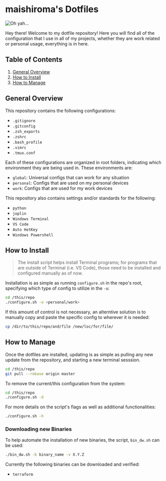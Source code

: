 # maishiroma's Dotfiles

![Oh yah...](https://i1.wp.com/media1.tenor.com/images/a71c94c3aa7ad66a5051f81f48d14dd2/tenor.gif?w=688&ssl=1)

Hey there! Welcome to my dotfile repository! Here you will find all of the configuration that I use in all of my projects, whether they are work related or personal usage, everything is in here.

## Table of Contents

1. [General Overview](#general-overview)
1. [How to Install](#how-to-install)
1. [How to Manage](#how-to-manage)

## General Overview

This repository contains the following configurations:

- `.gitignore`
- `.gitconfig`
- `.zsh_exports`
- `.zshrc`
- `.bash_profile`
- `.vimrc`
- `.tmux.conf`

Each of these configurations are organized in root folders, indicating which environment they are being used in. These environments are:

- `global`: Universal configs that can work for any situation
- `personal`: Configs that are used on my personal devices
- `work`: Configs that are used for my work devices

This repository also contains settings and/or standards for the following:

- `python`
- `joplin`
- `Windows Terminal`
- `VS Code`
- `Auto HotKey`
- `Windows Powershell`

## How to Install

> The install script helps install Terminal programs; for programs that are outside of Terminal (i.e. VS Code), those need to be installed and configured manually as of now.

Installation is as simple as running `configure.sh` in the repo's root, specifying which type of config to utilize in the `-o`:

```bash
cd /this/repo
./configure.sh -o <personal/work>
```

If this amount of control is not necessary, an alterntive solution is to manually copy and paste the specific config to wherever it is needed:

```bash
cp /dir/to/this/repo/and/file /new/loc/for/file/
```

## How to Manage

Once the dotfiles are installed, updating is as simple as pulling any new update from the repository, and starting a new terminal sesssion.

```bash
cd /this/repo
git pull --rebase origin master
```

To remove the current/this configuration from the system:

```bash
cd /this/repo
./configure.sh -d
```

For more details on the script's flags as well as additional functionalities:

```bash
./configure.sh -h
```

### Downloading new Binaries

To help automate the installation of new binaries, the script, `bin_dw.sh` can be used:

```bash
./bin_dw.sh -b binary_name -v X.Y.Z
```

Currently the following binaries can be downloaded and verified:

- `terraform`
